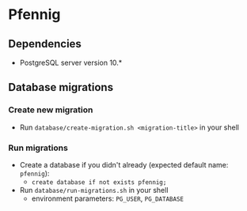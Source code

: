 # Pfennig

## Dependencies

- PostgreSQL server version 10.*

## Database migrations

### Create new migration

- Run `database/create-migration.sh <migration-title>` in your shell

### Run migrations

- Create a database if you didn't already (expected default name: `pfennig`):
  - `create database if not exists pfennig;`
- Run `database/run-migrations.sh` in your shell
  - environment parameters: `PG_USER`, `PG_DATABASE`
